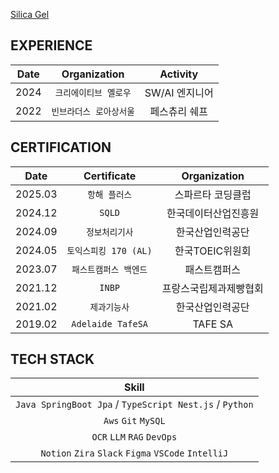 [Silica Gel](https://www.youtube.com/watch?v=Re1neDPgExQ)

## EXPERIENCE

|Date|Organization|Activity|
|:---:|:---:|:---:|
|2024|`크리에이티브 옐로우`|SW/AI 엔지니어|
|2022|`빈브라더스 로아상서울`|페스츄리 쉐프|

## CERTIFICATION
|Date|Certificate|Organization|
|:---:|:---:|:---:|
|2025.03|`항해 플러스`|스파르타 코딩클럽|
|2024.12|`SQLD`|한국데이터산업진흥원|
|2024.09|`정보처리기사`|한국산업인력공단|
|2024.05|`토익스피킹 170 (AL)`|한국TOEIC위원회|
|2023.07|`패스트캠퍼스 백엔드`|패스트캠퍼스|
|2021.12|`INBP`|프랑스국립제과제빵협회|
|2021.02|`제과기능사`|한국산업인력공단|
|2019.02|`Adelaide TafeSA`|TAFE SA|

## TECH STACK
|Skill|
|:---:|
|`Java SpringBoot Jpa` / `TypeScript Nest.js` / `Python`|
|`Aws` `Git` `MySQL` |
|`OCR` `LLM` `RAG` `DevOps`|
|`Notion` `Zira` `Slack` `Figma` `VSCode` `IntelliJ`|
